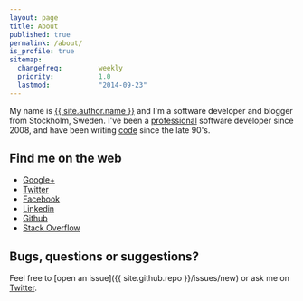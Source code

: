 ```yaml
---
layout: page
title: About
published: true
permalink: /about/
is_profile: true
sitemap:
  changefreq:         weekly
  priority:           1.0
  lastmod:            "2014-09-23"
---
```


My name is <a href="{{ site.author.google }}?rel=me" rel="me" target="_blank">{{ site.author.name }}</a> and I'm a software developer and blogger from Stockholm, Sweden. I've been a <a href="{{ site.author.linkedin }}" rel="me" target="_blank">professional</a> software developer since 2008, and have been writing <a href="{{ site.author.github }}" rel="me" target="_blank">code</a> since the late 90's.

## Find me on the web
* <a href="{{ site.author.google }}?rel=me" rel="me" target="_blank">Google+</a>
* <a href="{{ site.author.twitter }}" rel="me" target="_blank">Twitter</a>
* <a href="{{ site.author.facebook }}" rel="me" target="_blank">Facebook</a>
* <a href="{{ site.author.linkedin }}" rel="me" target="_blank">Linkedin</a>
* <a href="{{ site.author.github }}" rel="me" target="_blank">Github</a>
* <a href="{{ site.author.stack_overflow }}" rel="me" target="_blank">Stack Overflow</a>

## Bugs, questions or suggestions?
Feel free to [open an issue]({{ site.github.repo }}/issues/new) or ask me on <a href="{{ site.author.twitter }}" rel="me" target="_blank">Twitter</a>.

